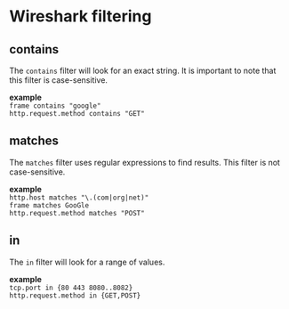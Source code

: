 # Wireshark filtering

## contains
The `contains` filter will look for an exact string. It is important to note that this filter is case-sensitive.

**example**   
`frame contains "google"`   
`http.request.method contains "GET"`   

## matches
The `matches` filter uses regular expressions to find results. This filter is not case-sensitive.   

**example**   
`http.host matches "\.(com|org|net)"`   
`frame matches GooGle`   
`http.request.method matches "POST"`   

## in
The `in` filter will look for a range of values.   

**example**   
`tcp.port in {80 443 8080..8082}`   
`http.request.method in {GET,POST}`



